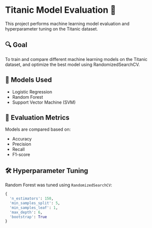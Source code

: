 # Titanic Model Evaluation 🚢

This project performs machine learning model evaluation and hyperparameter tuning on the Titanic dataset.

## 🔍 Goal
To train and compare different machine learning models on the Titanic dataset, and optimize the best model using RandomizedSearchCV.

## 🧰 Models Used
- Logistic Regression
- Random Forest
- Support Vector Machine (SVM)

## 🧪 Evaluation Metrics
Models are compared based on:
- Accuracy
- Precision
- Recall
- F1-score

## 🛠️ Hyperparameter Tuning
Random Forest was tuned using `RandomizedSearchCV`:
```python
{
  'n_estimators': 150,
  'min_samples_split': 5,
  'min_samples_leaf': 1,
  'max_depth': 6,
  'bootstrap': True
}
